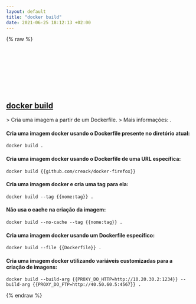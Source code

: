 ```yaml
---
layout: default
title: "docker build"
date: 2021-06-25 18:12:13 +02:00
---
```

{% raw %}
<h2 id="docker-build">
  <a href="/pt_br/common/docker-build.html">docker build</a> <a href="#docker-build"><svg class="icon">
    <use href="/assets/images/unicode_sprite.svg#link" />
  </svg></a>
</h2>
> Cria uma imagem a partir de um Dockerfile.
> Mais informações: <https://docs.docker.com/engine/reference/commandline/build/>.

#### Cria uma imagem docker usando o Dockerfile presente no diretório atual:
```shell
docker build .
```
#### Cria uma imagem docker usando o Dockerfile de uma URL específica:
```shell
docker build {{github.com/creack/docker-firefox}}
```
#### Cria uma imagem docker e cria uma tag para ela:
```shell
docker build --tag {{nome:tag}} .
```
#### Não usa o cache na criação da imagem:
```shell
docker build --no-cache --tag {{nome:tag}} .
```
#### Cria uma imagem docker usando um Dockerfile específico:
```shell
docker build --file {{Dockerfile}} .
```
#### Cria uma imagem docker utilizando variáveis customizadas para a criação de imagens:
```shell
docker build --build-arg {{PROXY_DO_HTTP=http://10.20.30.2:1234}} --build-arg {{PROXY_DO_FTP=http://40.50.60.5:4567}} .
```
{% endraw %}